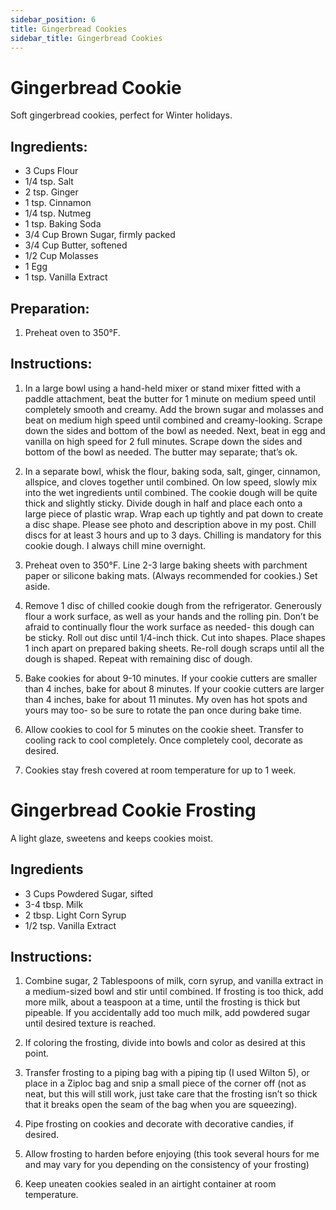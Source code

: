 ```yaml
---
sidebar_position: 6
title: Gingerbread Cookies
sidebar_title: Gingerbread Cookies
---
```


# Gingerbread Cookie
Soft gingerbread cookies, perfect for Winter holidays.

## Ingredients:
- 3 Cups Flour
- 1/4 tsp. Salt
- 2 tsp. Ginger	
- 1 tsp. Cinnamon			
- 1/4 tsp. Nutmeg
- 1 tsp. Baking Soda
- 3/4 Cup Brown Sugar, firmly packed	
- 3/4 Cup Butter, softened
- 1/2 Cup Molasses	
- 1 Egg
- 1 tsp. Vanilla Extract

## Preparation:
1. Preheat oven to 350°F.
 
## Instructions:
1. In a large bowl using a hand-held mixer or stand mixer fitted with a paddle attachment, beat the butter for 1 minute on medium speed until completely smooth and creamy. Add the brown sugar and molasses and beat on medium high speed until combined and creamy-looking. Scrape down the sides and bottom of the bowl as needed. Next, beat in egg and vanilla on high speed for 2 full minutes. Scrape down the sides and bottom of the bowl as needed. The butter may separate; that’s ok.
 
2. In a separate bowl, whisk the flour, baking soda, salt, ginger, cinnamon, allspice, and cloves together until combined. On low speed, slowly mix into the wet ingredients until combined. The cookie dough will be quite thick and slightly sticky. Divide dough in half and place each onto a large piece of plastic wrap. Wrap each up tightly and pat down to create a disc shape. Please see photo and description above in my post. Chill discs for at least 3 hours and up to 3 days. Chilling is mandatory for this cookie dough. I always chill mine overnight.
 
3. Preheat oven to 350°F. Line 2-3 large baking sheets with parchment paper or silicone baking mats. (Always recommended for cookies.) Set aside.

4. Remove 1 disc of chilled cookie dough from the refrigerator. Generously flour a work surface, as well as your hands and the rolling pin. Don’t be afraid to continually flour the work surface as needed- this dough can be sticky. Roll out disc until 1/4-inch thick. Cut into shapes. Place shapes 1 inch apart on prepared baking sheets. Re-roll dough scraps until all the dough is shaped. Repeat with remaining disc of dough.
 
5. Bake cookies for about 9-10 minutes. If your cookie cutters are smaller than 4 inches, bake for about 8 minutes. If your cookie cutters are larger than 4 inches, bake for about 11 minutes. My oven has hot spots and yours may too- so be sure to rotate the pan once during bake time.
 
6. Allow cookies to cool for 5 minutes on the cookie sheet. Transfer to cooling rack to cool completely. Once completely cool, decorate as desired.
 
7. Cookies stay fresh covered at room temperature for up to 1 week.

# Gingerbread Cookie Frosting
A light glaze, sweetens and keeps cookies moist.

## Ingredients
- 3 Cups Powdered Sugar, sifted
- 3-4 tbsp. Milk
- 2 tbsp. Light Corn Syrup
- 1/2 tsp. Vanilla Extract

## Instructions:
1. Combine sugar, 2 Tablespoons of milk, corn syrup, and vanilla extract in a medium-sized bowl and stir until combined. If frosting is too thick, add more milk, about a teaspoon at a time, until the frosting is thick but pipeable. If you accidentally add too much milk, add powdered sugar until desired texture is reached.  

2. If coloring the frosting, divide into bowls and color as desired at this point.

3. Transfer frosting to a piping bag with a piping tip (I used Wilton 5), or place in a Ziploc bag and snip a small piece of the corner off (not as neat, but this will still work, just take care that the frosting isn’t so thick that it breaks open the seam of the bag when you are squeezing).  

4. Pipe frosting on cookies and decorate with decorative candies, if desired.

5. Allow frosting to harden before enjoying (this took several hours for me and may vary for you depending on the consistency of your frosting)

6. Keep uneaten cookies sealed in an airtight container at room temperature.

 
